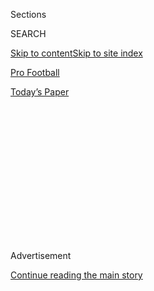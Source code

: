 <div id="app">

<div>

<div>

<div>

<div class="NYTAppHideMasthead css-1q2w90k e1suatyy0">

<div class="section css-ui9rw0 e1suatyy2">

<div class="css-eph4ug er09x8g0">

<div class="css-6n7j50">

</div>

<span class="css-1dv1kvn">Sections</span>

<div class="css-10488qs">

<span class="css-1dv1kvn">SEARCH</span>

</div>

[Skip to content](#site-content)[Skip to site index](#site-index)

</div>

<div id="masthead-section-label" class="css-1wr3we4 eaxe0e00">

[Pro
Football](https://www.nytimes3xbfgragh.onion/section/sports/football)

</div>

<div class="css-10698na e1huz5gh0">

</div>

</div>

<div id="masthead-bar-one" class="section hasLinks css-15hmgas e1csuq9d3">

<div class="css-uqyvli e1csuq9d0">

</div>

<div class="css-1uqjmks e1csuq9d1">

</div>

<div class="css-9e9ivx">

[](https://myaccount.nytimes3xbfgragh.onion/auth/login?response_type=cookie&client_id=vi)

</div>

<div class="css-1bvtpon e1csuq9d2">

[Today’s
Paper](https://www.nytimes3xbfgragh.onion/section/todayspaper)

</div>

</div>

</div>

</div>

<div data-aria-hidden="false">

<div id="site-content" data-role="main">

<div>

<div class="css-1aor85t" style="opacity:0.000000001;z-index:-1;visibility:hidden">

<div class="css-1hqnpie">

<div class="css-epjblv">

<span class="css-17xtcya">[Pro
Football](/section/sports/football)</span><span class="css-x15j1o">|</span><span class="css-fwqvlz">The
N.F.L.’s Quarterback Soap Opera in Eight Story
Lines</span>

</div>

<div class="css-k008qs">

<div class="css-1iwv8en">

<span class="css-18z7m18"></span>

<div>

</div>

</div>

<span class="css-1n6z4y">https://nyti.ms/3hJL2uT</span>

<div class="css-1705lsu">

<div class="css-4xjgmj">

<div class="css-4skfbu" data-role="toolbar" data-aria-label="Social Media Share buttons, Save button, and Comments Panel with current comment count" data-testid="share-tools">

  - 
  - 
  - 
  - 
    
    <div class="css-6n7j50">
    
    </div>

  - 

</div>

</div>

</div>

</div>

</div>

</div>

<div class="css-13pd83m">

</div>

<div id="top-wrapper" class="css-1sy8kpn">

<div id="top-slug" class="css-l9onyx">

Advertisement

</div>

[Continue reading the main
story](#after-top)

<div class="ad top-wrapper" style="text-align:center;height:100%;display:block;min-height:250px">

<div id="top" class="place-ad" data-position="top" data-size-key="top">

</div>

</div>

<div id="after-top">

</div>

</div>

<div>

<div id="sponsor-wrapper" class="css-1hyfx7x">

<div id="sponsor-slug" class="css-19vbshk">

Supported by

</div>

[Continue reading the main
story](#after-sponsor)

<div id="sponsor" class="ad sponsor-wrapper" style="text-align:center;height:100%;display:block">

</div>

<div id="after-sponsor">

</div>

</div>

<div class="css-186x18t">

</div>

<div class="css-1vkm6nb ehdk2mb0">

# The N.F.L.’s Quarterback Soap Opera in Eight Story Lines

</div>

This season’s must-watch competitions are traditional (Aaron Rodgers),
financial (Dak Prescott) and existential (Cam Newton). Ryan Fitzpatrick,
as always, returns in his usual role.

<div class="css-79elbk" data-testid="photoviewer-wrapper">

<div class="css-z3e15g" data-testid="photoviewer-wrapper-hidden">

</div>

<div class="css-1a48zt4 ehw59r15" data-testid="photoviewer-children">

![<span class="css-16f3y1r e13ogyst0" data-aria-hidden="true">The Green
Bay Packers surprised many this April when they traded up to draft
quarterback Jordan Love, right, despite Aaron Rodgers, center, having
led the team to a 13-3 record last
season.</span><span class="css-cnj6d5 e1z0qqy90" itemprop="copyrightHolder"><span class="css-1ly73wi e1tej78p0">Credit...</span><span><span>Mark
Hoffman/USA Today Sports, via
Reuters</span></span></span>](https://static01.graylady3jvrrxbe.onion/images/2020/08/28/sports/28nfl-qbs-1/merlin_176126949_3809290d-bb49-42b6-b696-efdfb59f38c5-articleLarge.jpg?quality=75&auto=webp&disable=upscale)

</div>

</div>

<div class="css-18e8msd">

<div class="css-vp77d3 epjyd6m0">

<div class="css-1baulvz">

By <span class="css-1baulvz last-byline" itemprop="name">Mike
Tanier</span>

</div>

</div>

  - 
    
    <div class="css-ld3wwf e16638kd2">
    
    Published Aug. 31, 2020Updated Sept. 7,
    2020
    
    </div>

  - 
    
    <div class="css-4xjgmj">
    
    <div class="css-pvvomx" data-role="toolbar" data-aria-label="Social Media Share buttons, Save button, and Comments Panel with current comment count" data-testid="share-tools">
    
      - 
      - 
      - 
      - 
        
        <div class="css-6n7j50">
        
        </div>
    
      - 
    
    </div>
    
    </div>

</div>

</div>

<div class="section meteredContent css-1r7ky0e" name="articleBody" itemprop="articleBody">

<div class="css-1fanzo5 StoryBodyCompanionColumn">

<div class="css-53u6y8">

The problem with a quarterback competition between Mitch Trubisky and
Nick Foles is that the winner will be either Mitch Trubisky or Nick
Foles.

Trubisky is a flailing prospect with spotty accuracy and jittery pocket
presence whom the Chicago Bears famously selected instead of Patrick
Mahomes and DeShaun Watson in the 2017 N.F.L. draft. Foles is an
affable-but-turnover-prone journeyman who parlayed his heroics for the
Philadelphia Eagles in Super Bowl LII into a lucrative reputation as a
“proven winner.” Both are only semi-effective in four-game bursts, so
if the Chicago Bears juggle them just right, they might be poised to go
8-8 again.

</div>

</div>

<div>

</div>

<div class="css-1fanzo5 StoryBodyCompanionColumn">

<div class="css-53u6y8">

The Trubisky-Foles competition is typical by N.F.L. standards: an
organizational effort to solve one problem by throwing a slightly
different problem at it. Other quarterback controversies this season
also follow traditional story lines: fading superstar vs. heir apparent,
injury-plagued veteran vs. healthy upstart, and so forth. But 2020 also
features its share of nontraditional competitions pitting quarterbacks
against their employers, their reputations, or the ravages of time.

</div>

</div>

<div class="css-1fanzo5 StoryBodyCompanionColumn">

<div class="css-53u6y8">

Here’s a brief recap of the league’s most compelling quarterback-centric
dramas, comedies, and potential tragedies that will get you ready for
the season.

## Packers: Aaron Rodgers vs. Jordan Love

It would take a team of marriage counselors working around the clock in
hazmat suits to safely isolate and document all of the toxicity that
exists between [Aaron Rodgers and the Packers
organization](https://www.nytimes3xbfgragh.onion/2019/11/21/sports/football/aaron-rodgers-packers-coach.html).
Rodgers, a two-time most valuable player in incremental decline from his
early-2010s peak, has been signaling his dissatisfaction with his
receivers and his disapproval with the team’s game plans for years. By
[trading up to
draft](https://www.nytimes3xbfgragh.onion/2020/04/23/sports/football/nfl-draft-live.html)
Utah State’s [talented-but-erratic Jordan
Love](https://www.nytimes3xbfgragh.onion/article/jordan-love.html) with
the 26th pick, instead of a receiver or potential starter at another
position, the Packers gave a clear indication that the feelings were
mutual.

Love represents a long-term exit strategy, not an immediate threat to
Rodgers’ starting job. Still, his presence ensures that every Packers
game will feel like dinner with a couple that’s only staying together
for the sake of the kids.

Despite the festering dysfunction, the Packers went 13-3 last season,
meaning that this year they could become the first team to win the Super
Bowl out of sheer passive-aggression.

</div>

</div>

<div class="css-1fanzo5 StoryBodyCompanionColumn">

<div class="css-53u6y8">

## Cowboys: Dak Prescott vs. Jerry Jones

</div>

</div>

<div class="css-79elbk" data-testid="photoviewer-wrapper">

<div class="css-z3e15g" data-testid="photoviewer-wrapper-hidden">

</div>

<div class="css-1a48zt4 ehw59r15" data-testid="photoviewer-children">

![<span class="css-16f3y1r e13ogyst0" data-aria-hidden="true">Dallas’s
Jerry Jones with Dak Prescott, who will play for $31.4 million this
season under the team’s franchise
tag.</span><span class="css-cnj6d5 e1z0qqy90" itemprop="copyrightHolder"><span class="css-1ly73wi e1tej78p0">Credit...</span><span>LM
Otero/Associated
Press</span></span>](https://static01.graylady3jvrrxbe.onion/images/2020/08/28/sports/28nfl-qbs-2/merlin_176119959_4395d94b-276f-441e-a815-cd5c259d2c4d-articleLarge.jpg?quality=75&auto=webp&disable=upscale)

</div>

</div>

<div class="css-1fanzo5 StoryBodyCompanionColumn">

<div class="css-53u6y8">

Dak Prescott finished second in the N.F.L. in passing yards (4,902) and
fourth in passing touchdowns (30) last season, but Jerry Jones’s ongoing
effort to balance the Cowboys’ budget on Prescott’s back creates the
impression that the organization is somehow dissatisfied with its
quarterback.

Jones reportedly wants to sign Prescott to a five-year contract, because
Jones is the sort of financial planner who uses a credit card to make
payments on his luxury sedan’s lease so he doesn’t fall behind on his
40-year mortgage. Prescott wants a four-year contract because
quarterback salaries increase significantly each year and he wants to
re-enter the market as soon as possible. Carson Wentz, [Patrick
Mahomes](https://www.nytimes3xbfgragh.onion/2020/07/06/sports/football/pat-mahomes-contract.html)
and others have signed market-resetting deals during the impasse,
meaning Jones has spent two years losing bitter contract negotiations
against himself.

Prescott will earn $31.4 million this year [as the team’s franchise
player](https://www.nytimes3xbfgragh.onion/2020/07/16/sports/football/franchise-tag-dak-prescott.html).
If the Cowboys really are still making up their minds about him, then
the presence of the 32-year old backup and Cincinnati Bengals castoff
Andy Dalton provides some leverage. For Prescott, not for the
Cowboys.

## Buccaneers: Tom Brady vs. Mortality

</div>

</div>

<div class="css-79elbk" data-testid="photoviewer-wrapper">

<div class="css-z3e15g" data-testid="photoviewer-wrapper-hidden">

</div>

<div class="css-1a48zt4 ehw59r15" data-testid="photoviewer-children">

<div class="css-1xdhyk6 erfvjey0">

<span class="css-1ly73wi e1tej78p0">Image</span>

<div class="css-zjzyr8">

<div data-testid="lazyimage-container" style="height:242.31111111111113px">

</div>

</div>

</div>

<span class="css-16f3y1r e13ogyst0" data-aria-hidden="true">Tom Brady
enters his 21st N.F.L. season with a new team, the Tampa Bay
Buccaneers.</span><span class="css-cnj6d5 e1z0qqy90" itemprop="copyrightHolder"><span class="css-1ly73wi e1tej78p0">Credit...</span><span>Mike
Ehrmann/Getty Images</span></span>

</div>

</div>

<div class="css-1fanzo5 StoryBodyCompanionColumn">

<div class="css-53u6y8">

Brady’s yards-per-game average, touchdown rate, completion rate and
efficiency rating all have been in decline since 2016. The [Buccaneers
signed
Brady](https://www.nytimes3xbfgragh.onion/2020/03/20/sports/football/tom-brady-signed-tampa-bay.html),
who turned 43 in early August, for $50 million guaranteed over two
seasons and will surround him with [impressive
talent](https://www.nytimes3xbfgragh.onion/2020/03/18/sports/football/tom-brady-tampa-bay-buccaneers.html)both
young (Chris Godwin and Mike Evans, who each had more than 1,000
receiving yards last season) and old ([Rob
Gronkowski](https://www.nytimes3xbfgragh.onion/2020/04/21/sports/football/rob-gronkowski-tom-brady-buccaneers-patriots.html)
returns as Brady’s kooky sitcom nephew). They’ll try to help Brady defy
the unstoppable passage of time.

All that now stands between Brady and a seventh Super Bowl ring are his
obviously diminishing skills. Oh, and a radically different offensive
system. And an unfamiliar supporting cast. And a much tougher division,
And a much weaker organization than the one he left. Otherwise: smooth
sailing.

## Patriots: Cam Newton vs. Perceptions

</div>

</div>

<div class="css-79elbk" data-testid="photoviewer-wrapper">

<div class="css-z3e15g" data-testid="photoviewer-wrapper-hidden">

</div>

<div class="css-1a48zt4 ehw59r15" data-testid="photoviewer-children">

<div class="css-1xdhyk6 erfvjey0">

<span class="css-1ly73wi e1tej78p0">Image</span>

<div class="css-zjzyr8">

<div data-testid="lazyimage-container" style="height:257.77777777777777px">

</div>

</div>

</div>

<span class="css-16f3y1r e13ogyst0" data-aria-hidden="true">Cam Newton
is hoping to rediscover his M.V.P. form in New
England.</span><span class="css-cnj6d5 e1z0qqy90" itemprop="copyrightHolder"><span class="css-1ly73wi e1tej78p0">Credit...</span><span>Pool
photo by Michael Dwyer</span></span>

</div>

</div>

<div class="css-1fanzo5 StoryBodyCompanionColumn">

<div class="css-53u6y8">

Newton, the 2015 M.V.P. and three-time Pro Bowl selection, is
technically battling the career backup Brian Hoyer and the
quasi-prospect Jarrett Stidham for the Patriots’ starting job. More
accurately, [Newton is
battling](https://www.nytimes3xbfgragh.onion/2020/07/06/sports/football/cam-newton-new-england-patriots.html)
four years of foot and shoulder injuries which have eroded his
athleticism, as well as Tom Brady’s legacy, high expectations, and the
perception among a vocal segment of N.F.L. fandom that the [Patriots
replaced](https://www.nytimes3xbfgragh.onion/2020/06/28/sports/football/cam-newton-patriots-fine.html)
a nigh-immortal warrior demigod with a flighty guy in a romper and head
scarf.

The Patriots’ 2020 roster is depleted because of free-agent departures
and Covid-19 opt-outs, and their receiving corps is built for Brady’s
precision micropassing, not Newton’s bombs-away style. If the Patriots
somehow remain Super Bowl contenders, [all credit will go to Bill
Belichick](https://www.nytimes3xbfgragh.onion/2020/06/29/sports/football/cam-newton-patriots-deal.html)
and “The Patriots Way.” If they tumble, the polarizing Newton will be
blamed for the downfall of western
civilization.

## Washington: Alex Smith vs. The Odds

</div>

</div>

<div class="css-79elbk" data-testid="photoviewer-wrapper">

<div class="css-z3e15g" data-testid="photoviewer-wrapper-hidden">

</div>

<div class="css-1a48zt4 ehw59r15" data-testid="photoviewer-children">

<div class="css-1xdhyk6 erfvjey0">

<span class="css-1ly73wi e1tej78p0">Image</span>

<div class="css-zjzyr8">

<div data-testid="lazyimage-container" style="height:257.77777777777777px">

</div>

</div>

</div>

<span class="css-16f3y1r e13ogyst0" data-aria-hidden="true">Alex Smith’s
return from injury added a wrinkle to Washington’s quarterback
plans.</span><span class="css-cnj6d5 e1z0qqy90" itemprop="copyrightHolder"><span class="css-1ly73wi e1tej78p0">Credit...</span><span>Alex
Brandon/Associated Press</span></span>

</div>

</div>

<div class="css-1fanzo5 StoryBodyCompanionColumn">

<div class="css-53u6y8">

The N.F.L.’s generic team was planning to stage a generic competition
between Dwayne Haskins (their 2019 first-round pick, abandoned by the
[outgoing
regime](https://www.nytimes3xbfgragh.onion/2019/10/07/sports/jay-gruden-redskins.html))
and [Kyle
Allen](https://www.nytimes3xbfgragh.onion/interactive/2019/11/06/sports/football/06nfl-allens-quiz.html)
(a security-blanket backup brought aboard by the [incoming
regime](https://www.nytimes3xbfgragh.onion/2019/12/31/sports/football/ron-rivera-washington-redskins.html)).
Their plans shifted when [Alex
Smith](https://www.nytimes3xbfgragh.onion/2018/11/18/sports/alex-smith-injury-redskins-texans.html)
was cleared to return to the field, 22 months after a [devastating 2018
leg
injury](https://www.nytimes3xbfgragh.onion/2018/11/18/sports/alex-smith-injury-joe-theismann.html)
followed by severe complications and months of surgeries and setbacks.

Smith’s return is nearly miraculous, so only a coldhearted scoundrel
would point out that the rebuilding Football Team would be better off
with one of the youngsters than a battered 36-year-old like Smith.
Whether as a starter or a mentor, Smith will provide leadership,
inspiration and a feel-good story for a franchise that would otherwise
be little more than the sports equivalent of the [empty pedestal where
an offensive statue used to
stand](https://www.nytimes3xbfgragh.onion/2020/06/19/sports/baseball/statue-removed-rfk-twins.html).

## Dolphins: Tua Tagovailoa vs. Ryan Fitzpatrick

</div>

</div>

<div class="css-1h0maa8 e73j0it0">

<div class="css-1xdhyk6 erfvjey0">

<span class="css-1ly73wi e1tej78p0">Image</span>

<div class="css-zjzyr8">

<div data-testid="lazyimage-container" style="height:579.3555555555556px">

</div>

</div>

</div>

<span class="css-16f3y1r e13ogyst0" data-aria-hidden="true">Ryan
Fitzpatrick: bearded
wonder.</span><span class="css-cnj6d5 e1z0qqy90" itemprop="copyrightHolder"><span class="css-1ly73wi e1tej78p0">Credit...</span><span>Michael
Reaves/Getty
Images</span></span>

<div class="css-1xdhyk6 erfvjey0">

<span class="css-1ly73wi e1tej78p0">Image</span>

<div class="css-zjzyr8">

<div data-testid="lazyimage-container" style="height:579.3555555555556px">

</div>

</div>

</div>

<span class="css-16f3y1r e13ogyst0" data-aria-hidden="true">Tua
Tagovailoa: rookie
hopeful.</span><span class="css-cnj6d5 e1z0qqy90" itemprop="copyrightHolder"><span class="css-1ly73wi e1tej78p0">Credit...</span><span>Michael
Reaves/Getty Images</span></span>

</div>

<div class="css-1fanzo5 StoryBodyCompanionColumn">

<div class="css-53u6y8">

Tagovailoa, [the fifth overall pick in April’s
draft,](https://www.nytimes3xbfgragh.onion/2020/04/23/sports/football/nfl-draft-live.html#link-1311ed4c)
has recovered from the [November hip
injury](https://www.nytimes3xbfgragh.onion/2019/11/16/sports/ncaafootball/tua-tagovailoa-carted-off-injury-mississippi-state.html)
that ended his college career. But the Dolphins are building for the
future, so Tagovailoa is expected to spend this season watching and
learning from the beloved 37-year old Harvard alum and hipster-for-hire
[Ryan
Fitzpatrick](https://www.nytimes3xbfgragh.onion/2018/09/24/sports/ryan-fitzpatrick-bucs-fitzmagic.html),
who was nominated for Best Supporting Actor in a Quarterback Controversy
in 2009, 2012, 2013, 2018 and last year.

</div>

</div>

<div class="css-1fanzo5 StoryBodyCompanionColumn">

<div class="css-53u6y8">

## Chargers: Justin Herbert vs. Tyrod Taylor

The rookie [Justin
Herbert’s](https://www.nytimes3xbfgragh.onion/article/justin-herbert.html)
battle with the well-traveled scrambler [Tyrod
Taylor](https://www.nytimes3xbfgragh.onion/2015/10/04/sports/football/tyrod-taylor-goes-from-a-protege-to-a-productive-quarterback.html)
for the right to replace Philip Rivers is sure to keep hypothetical
[Chargers
fans](https://www.nytimes3xbfgragh.onion/2019/12/19/sports/football/if-the-chargers-score-and-no-ones-there-to-cheer-does-the-owner-care.html)
on the edges of their theoretical seats.

## Raiders: Derek Carr vs. Marcus Mariota

Having lost his starting job to the faded prospect Ryan Tannehill, the
faded prospect Marcus Mariota signed with the Raiders to challenge the
incumbent faded prospect Derek Carr. The stage is now set for Carr to
lose the Raiders job, then sign with the Jets next year once Sam Darnold
inevitably fades, freeing Darnold to eventually sign with the Titans
once they sour on Tannehill.

It’s a quarterback controversy merry-go-round of futility, and staying
off it is the reason that neither signing an over-the-hill legend nor
ruffling a superstar’s feathers by drafting a challenger is as foolish
as such tactics might sound.

</div>

</div>

<div>

</div>

</div>

<div>

</div>

<div>

</div>

<div>

</div>

<div>

<div id="bottom-wrapper" class="css-1ede5it">

<div id="bottom-slug" class="css-l9onyx">

Advertisement

</div>

[Continue reading the main
story](#after-bottom)

<div id="bottom" class="ad bottom-wrapper" style="text-align:center;height:100%;display:block;min-height:90px">

</div>

<div id="after-bottom">

</div>

</div>

</div>

</div>

</div>

## Site Index

<div>

</div>

## Site Information Navigation

  - [© <span>2020</span> <span>The New York Times
    Company</span>](https://help.nytimes3xbfgragh.onion/hc/en-us/articles/115014792127-Copyright-notice)

<!-- end list -->

  - [NYTCo](https://www.nytco.com/)
  - [Contact
    Us](https://help.nytimes3xbfgragh.onion/hc/en-us/articles/115015385887-Contact-Us)
  - [Work with us](https://www.nytco.com/careers/)
  - [Advertise](https://nytmediakit.com/)
  - [T Brand Studio](http://www.tbrandstudio.com/)
  - [Your Ad
    Choices](https://www.nytimes3xbfgragh.onion/privacy/cookie-policy#how-do-i-manage-trackers)
  - [Privacy](https://www.nytimes3xbfgragh.onion/privacy)
  - [Terms of
    Service](https://help.nytimes3xbfgragh.onion/hc/en-us/articles/115014893428-Terms-of-service)
  - [Terms of
    Sale](https://help.nytimes3xbfgragh.onion/hc/en-us/articles/115014893968-Terms-of-sale)
  - [Site
    Map](https://spiderbites.nytimes3xbfgragh.onion)
  - [Help](https://help.nytimes3xbfgragh.onion/hc/en-us)
  - [Subscriptions](https://www.nytimes3xbfgragh.onion/subscription?campaignId=37WXW)

</div>

</div>

</div>

</div>
